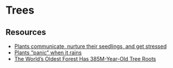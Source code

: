 # Trees


## Resources

- [Plants communicate, nurture their seedlings, and get stressed](https://news.ycombinator.com/item?id=21440582) 
- [	Plants “panic” when it rains](https://phys.org/news/2019-10-panic.html)
- [The World’s Oldest Forest Has 385M-Year-Old Tree Roots](https://hn.premii.com/#/comments/21843188)